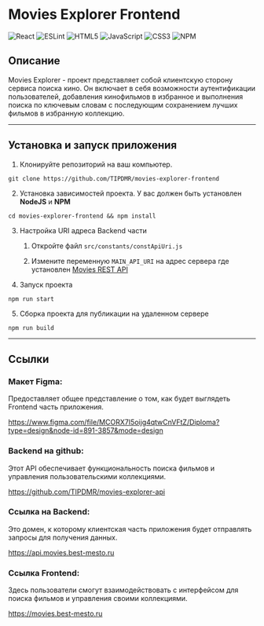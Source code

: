 # Movies Explorer Frontend

![React](https://img.shields.io/badge/react-%2320232a.svg?style=for-the-badge&logo=react&logoColor=%2361DAFB)
![ESLint](https://img.shields.io/badge/ESLint-4B3263?style=for-the-badge&logo=eslint&logoColor=white)
![HTML5](https://img.shields.io/badge/html5-%23E34F26.svg?style=for-the-badge&logo=html5&logoColor=white)
![JavaScript](https://img.shields.io/badge/javascript-%23323330.svg?style=for-the-badge&logo=javascript&logoColor=%23F7DF1E)
![CSS3](https://img.shields.io/badge/css3-%231572B6.svg?style=for-the-badge&logo=css3&logoColor=white)
![NPM](https://img.shields.io/badge/NPM-%23CB3837.svg?style=for-the-badge&logo=npm&logoColor=white)

## Описание

Movies Explorer - проект представляет собой клиентскую сторону сервиса поиска кино. Он включает в себя возможности аутентификации пользователей, добавления
кинофильмов в избранное и выполнения поиска по ключевым словам с последующим сохранением лучших фильмов в избранную коллекцию.

___

## Установка и запуск приложения

1. Клонируйте репозиторий на ваш компьютер.

```git clone https://github.com/TIPDMR/movies-explorer-frontend```

2. Установка зависимостей проекта. У вас должен быть установлен **NodeJS** и **NPM**

```cd movies-explorer-frontend && npm install```

3. Настройка URI адреса Backend части

    1. Откройте файл `src/constants/constApiUri.js`

    2. Измените переменную `MAIN_API_URI` на адрес сервера где установлен [Movies REST API](https://github.com/TIPDMR/movies-explorer-api)

4. Запуск проекта

```npm run start```

5. Сборка проекта для публикации на удаленном сервере

```npm run build```
___

## Ссылки

### Макет Figma:
Предоставляет общее представление о том, как будет выглядеть Frontend часть приложения.

<https://www.figma.com/file/MCORX7I5oijg4qtwCnVFtZ/Diploma?type=design&node-id=891-3857&mode=design>

### Backend на github:
Этот API обеспечивает функциональность поиска фильмов и управления пользовательскими коллекциями.

<https://github.com/TIPDMR/movies-explorer-api>

### Ссылка на Backend:
Это домен, к которому клиентская часть приложения будет отправлять запросы для получения данных.

<https://api.movies.best-mesto.ru>

### Ссылка Frontend:
Здесь пользователи смогут взаимодействовать с интерфейсом для поиска фильмов и управления своими коллекциями.

<https://movies.best-mesto.ru>
